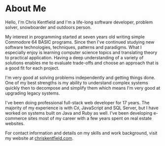 # About Me

Hello, I'm Chris Kentfield and I'm a life-long software developer,
problem solver, snowboarder and outdoors person.

My interest in programming started at seven years old writing simple
Commodore 64 BASIC programs. Since then I've continued studying new
software technologies, techniques, patterns and paradigms. What I
especially enjoy is learning computer science topics and translating
theory to practical application. Having a deep understanding of a
variety of solutions enables me to evaluate trade-offs and choose an
approach that is a good fit for each project.

I'm very good at solving problems independently and getting things done.
One of my best strengths is my ability to understand complex systems
quickly then to decompose and simplify them which means I'm very good at
upgrading legacy systems.

I've been doing professional full-stack web developer for 17
years. The majority of my experience is with C♯, JavaScript and SQL
Server, but I have worked on systems built on Java and Ruby as
well. I've been developing e-commerce sites most of my career with a
few years spent on real estate websites.

For contact information and details on my skills and work background,
visit my website at [chriskentfield.com](https://chriskentfield.com).
